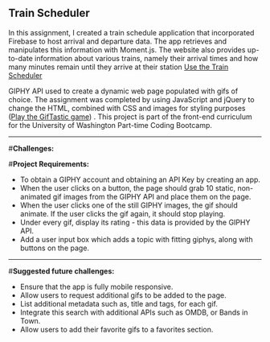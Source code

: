 ## Train Scheduler

In this assignment, I created a train schedule application that incorporated Firebase to host arrival and departure data. The app retrieves and manipulates this information with Moment.js. The website also provides up-to-date information about various trains, namely their arrival times and how many minutes remain until they arrive at their station [Use the Train Scheduler](https://heidijvr.github.io/Train-Scheduler/)

GIPHY API used to create a dynamic web page populated with gifs of choice. The assignment was completed by using JavaScript and jQuery to change the HTML, combined with CSS and images for styling purposes ([Play the GifTastic game](https://heidijvr.github.io/GifTastic/))
 .
This project is part of the front-end curriculum for the University of Washington Part-time Coding Bootcamp. 

-----

#**Challenges:**


#**Project Requirements:**

* To obtain a GIPHY account and obtaining an API Key by creating an app.
* When the user clicks on a button, the page should grab 10 static, non-animated gif images from the GIPHY API and place them on the page.
* When the user clicks one of the still GIPHY images, the gif should animate. If the user clicks the gif again, it should stop playing.
* Under every gif, display its rating - this data is provided by the GIPHY API.
* Add a user input box which adds a topic with fitting giphys, along with buttons on the page.

-----

#**Suggested future challenges:**

* Ensure that the app is fully mobile responsive.
* Allow users to request additional gifs to be added to the page.
* List additional metadata such as, title and tags, for each gif.
* Integrate this search with additional APIs such as OMDB, or Bands in Town.
* Allow users to add their favorite gifs to a favorites section.

